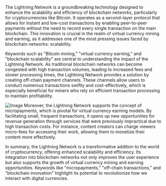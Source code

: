 The Lightning Network is a groundbreaking technology designed to enhance the scalability and efficiency of blockchain networks, particularly for cryptocurrencies like Bitcoin. It operates as a second-layer protocol that allows for instant and low-cost transactions by enabling peer-to-peer payments without the need to record every single transaction on the main blockchain. This innovation is crucial in the realm of virtual currency mining and earning, as it addresses one of the most pressing issues faced by blockchain networks: scalability.

Keywords such as "Bitcoin mining," "virtual currency earning," and "blockchain scalability" are central to understanding the impact of the Lightning Network. As traditional blockchain networks can become congested with high transaction volumes, leading to increased fees and slower processing times, the Lightning Network provides a solution by creating off-chain payment channels. These channels allow users to conduct numerous transactions swiftly and cost-effectively, which is especially beneficial for miners who rely on efficient transaction processing to maintain profitability.


![Image](https://github.com/user-attachments/assets/31692037-0104-4703-abd1-696b6a7dd41b)
Moreover, the Lightning Network supports the concept of micropayments, which is pivotal for virtual currency earning models. By facilitating small, frequent transactions, it opens up new opportunities for revenue generation through services that were previously impractical due to high transaction costs. For instance, content creators can charge viewers micro-fees for accessing their work, allowing them to monetize their content more effectively.

In summary, the Lightning Network is a transformative addition to the world of cryptocurrency, offering enhanced scalability and efficiency. Its integration into blockchain networks not only improves the user experience but also supports the growth of virtual currency mining and earning opportunities. Keywords like "micropayments," "off-chain transactions," and "blockchain innovation" highlight its potential to revolutionize how we interact with digital currencies.